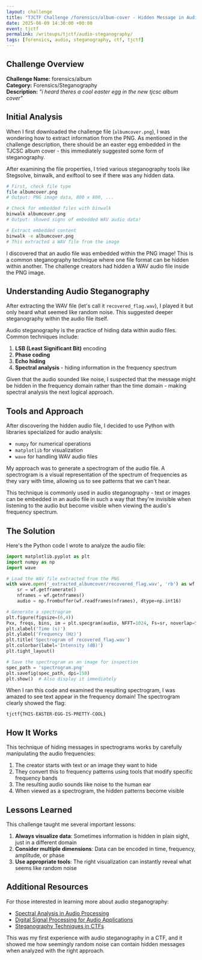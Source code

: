 ```yaml
---
layout: challenge
title: "TJCTF Challenge /forensics/album-cover - Hidden Message in Audio"
date: 2025-06-09 14:30:00 +00:00
event: tjctf
permalink: /writeups/tjctf/audio-steganography/
tags: [forensics, audio, steganography, ctf, tjctf]
---
```


## Challenge Overview

**Challenge Name:** forensics/album  
**Category:** Forensics/Steganography   
**Description:** *"i heard theres a cool easter egg in the new tjcsc album cover"*

## Initial Analysis

When I first downloaded the challenge file (`albumcover.png`), I was wondering how to extract information from the PNG. As mentioned in the challenge description, there should be an easter egg embedded in the TJCSC album cover - this immediately suggested some form of steganography.

After examining the file properties, I tried various steganography tools like Stegsolve, binwalk, and exiftool to see if there was any hidden data.

```bash
# First, check file type
file albumcover.png
# Output: PNG image data, 800 x 800, ...

# Check for embedded files with binwalk
binwalk albumcover.png
# Output: showed signs of embedded WAV audio data!

# Extract embedded content
binwalk -e albumcover.png
# This extracted a WAV file from the image
```

I discovered that an audio file was embedded within the PNG image! This is a common steganography technique where one file format can be hidden within another. The challenge creators had hidden a WAV audio file inside the PNG image.

## Understanding Audio Steganography

After extracting the WAV file (let's call it `recovered_flag.wav`), I played it but only heard what seemed like random noise. This suggested deeper steganography within the audio file itself.

Audio steganography is the practice of hiding data within audio files. Common techniques include:

1. **LSB (Least Significant Bit)** encoding
2. **Phase coding**
3. **Echo hiding**
4. **Spectral analysis** - hiding information in the frequency spectrum

Given that the audio sounded like noise, I suspected that the message might be hidden in the frequency domain rather than the time domain - making spectral analysis the next logical approach.

## Tools and Approach

After discovering the hidden audio file, I decided to use Python with libraries specialized for audio analysis:
- `numpy` for numerical operations
- `matplotlib` for visualization
- `wave` for handling WAV audio files

My approach was to generate a spectrogram of the audio file. A spectrogram is a visual representation of the spectrum of frequencies as they vary with time, allowing us to see patterns that we can't hear.

This technique is commonly used in audio steganography - text or images can be embedded in an audio file in such a way that they're invisible when listening to the audio but become visible when viewing the audio's frequency spectrum.

## The Solution

Here's the Python code I wrote to analyze the audio file:

```python
import matplotlib.pyplot as plt
import numpy as np
import wave

# Load the WAV file extracted from the PNG
with wave.open('_extracted_albumcover/recovered_flag.wav', 'rb') as wf:
    sr = wf.getframerate()
    nframes = wf.getnframes()
    audio = np.frombuffer(wf.readframes(nframes), dtype=np.int16)

# Generate a spectrogram
plt.figure(figsize=(6,4))
Pxx, freqs, bins, im = plt.specgram(audio, NFFT=1024, Fs=sr, noverlap=512, cmap='gray_r')
plt.xlabel('Time (s)')
plt.ylabel('Frequency (Hz)')
plt.title('Spectrogram of recovered_flag.wav')
plt.colorbar(label='Intensity (dB)')
plt.tight_layout()

# Save the spectrogram as an image for inspection
spec_path = 'spectrogram.png'
plt.savefig(spec_path, dpi=150)
plt.show()  # Also display it immediately
```

When I ran this code and examined the resulting spectrogram, I was amazed to see text appear in the frequency domain! The spectrogram clearly showed the flag:

```
tjctf{THIS-EASTER-EGG-IS-PRETTY-COOL}
```

## How It Works

This technique of hiding messages in spectrograms works by carefully manipulating the audio frequencies:

1. The creator starts with text or an image they want to hide
2. They convert this to frequency patterns using tools that modify specific frequency bands
3. The resulting audio sounds like noise to the human ear
4. When viewed as a spectrogram, the hidden patterns become visible

## Lessons Learned

This challenge taught me several important lessons:

1. **Always visualize data**: Sometimes information is hidden in plain sight, just in a different domain
2. **Consider multiple dimensions**: Data can be encoded in time, frequency, amplitude, or phase
3. **Use appropriate tools**: The right visualization can instantly reveal what seems like random noise

## Additional Resources

For those interested in learning more about audio steganography:

- [Spectral Analysis in Audio Processing](https://en.wikipedia.org/wiki/Spectrogram)
- [Digital Signal Processing for Audio Applications](https://www.dspguide.com/)
- [Steganography Techniques in CTFs](https://ctf101.org/forensics/what-is-steganography/)

This was my first experience with audio steganography in a CTF, and it showed me how seemingly random noise can contain hidden messages when analyzed with the right approach.
